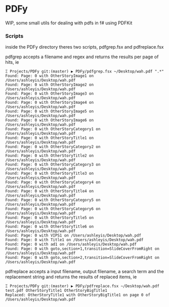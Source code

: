 # PDFy
WIP, some small utils for dealing with pdfs in f# using PDFKit   

### Scripts
inside the PDFy directory theres two scripts, pdfgrep.fsx and pdfreplace.fsx   

pdfgrep accepts a filename and regex and returns the results per page of hits, ie
```shell
Ξ Projects/PDFy git:(master) ▶ PDFy/pdfgrep.fsx ~/Desktop/wah.pdf ".*"
Found: Page: 0 with OtherStoryImage1 on /Users/ashleyis/Desktop/wah.pdf
Found: Page: 0 with OtherStoryImage2 on /Users/ashleyis/Desktop/wah.pdf
Found: Page: 0 with OtherStoryImage3 on /Users/ashleyis/Desktop/wah.pdf
Found: Page: 0 with OtherStoryImage4 on /Users/ashleyis/Desktop/wah.pdf
Found: Page: 0 with OtherStoryImage5 on /Users/ashleyis/Desktop/wah.pdf
Found: Page: 0 with OtherStoryImage6 on /Users/ashleyis/Desktop/wah.pdf
Found: Page: 0 with OtherStoryCategory1 on /Users/ashleyis/Desktop/wah.pdf
Found: Page: 0 with OtherStoryTitle1 on /Users/ashleyis/Desktop/wah.pdf
Found: Page: 0 with OtherStoryCategory2 on /Users/ashleyis/Desktop/wah.pdf
Found: Page: 0 with OtherStoryTitle2 on /Users/ashleyis/Desktop/wah.pdf
Found: Page: 0 with OtherStoryCategory3 on /Users/ashleyis/Desktop/wah.pdf
Found: Page: 0 with OtherStoryTitle3 on /Users/ashleyis/Desktop/wah.pdf
Found: Page: 0 with OtherStoryCategory4 on /Users/ashleyis/Desktop/wah.pdf
Found: Page: 0 with OtherStoryTitle4 on /Users/ashleyis/Desktop/wah.pdf
Found: Page: 0 with OtherStoryCategory5 on /Users/ashleyis/Desktop/wah.pdf
Found: Page: 0 with OtherStoryCategory6 on /Users/ashleyis/Desktop/wah.pdf
Found: Page: 0 with OtherStoryTitle5 on /Users/ashleyis/Desktop/wah.pdf
Found: Page: 0 with OtherStoryTitle6 on /Users/ashleyis/Desktop/wah.pdf
Found: Page: 0 with VIPS1 on /Users/ashleyis/Desktop/wah.pdf
Found: Page: 0 with Title1 on /Users/ashleyis/Desktop/wah.pdf
Found: Page: 0 with ad1 on /Users/ashleyis/Desktop/wah.pdf
Found: Page: 0 with goto,section+1,transition=SlideCoverFromRight on /Users/ashleyis/Desktop/wah.pdf
Found: Page: 0 with goto,section+2,transition=SlideCoverFromRight on /Users/ashleyis/Desktop/wah.pdf
```


pdfreplace accepts a input filename, output filename, a search term and the replacement string and returns the results of replaced items, ie
```shell
Ξ Projects/PDFy git:(master) ▶ PDFy/pdfreplace.fsx ~/Desktop/wah.pdf test.pdf OtherStoryTitle1 OtherStoryBigTitle1
Replaced: OtherStoryTitle1 with OtherStoryBigTitle1 on page 0 of /Users/ashleyis/Desktop/wah.pdf
```
